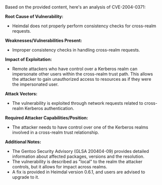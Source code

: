 Based on the provided content, here's an analysis of CVE-2004-0371:

**Root Cause of Vulnerability:**
- Heimdal does not properly perform consistency checks for cross-realm requests.

**Weaknesses/Vulnerabilities Present:**
- Improper consistency checks in handling cross-realm requests.

**Impact of Exploitation:**
- Remote attackers who have control over a Kerberos realm can impersonate other users within the cross-realm trust path. This allows the attacker to gain unauthorized access to resources as if they were the impersonated user.

**Attack Vectors:**
- The vulnerability is exploited through network requests related to cross-realm Kerberos authentication.

**Required Attacker Capabilities/Position:**
- The attacker needs to have control over one of the Kerberos realms involved in a cross-realm trust relationship.

**Additional Notes:**
- The Gentoo Security Advisory (GLSA 200404-09) provides detailed information about affected packages, versions and the resolution.
- The vulnerability is described as "local" to the realm the attacker controls, but it allows for impact across realms.
- A fix is provided in Heimdal version 0.6.1, and users are advised to upgrade to it.